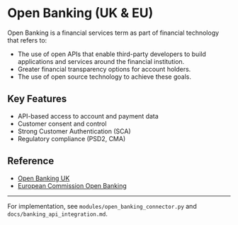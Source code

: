 # Open Banking (UK & EU)

Open Banking is a financial services term as part of financial technology that refers to:

- The use of open APIs that enable third-party developers to build applications and services around the financial institution.
- Greater financial transparency options for account holders.
- The use of open source technology to achieve these goals.

## Key Features

- API-based access to account and payment data
- Customer consent and control
- Strong Customer Authentication (SCA)
- Regulatory compliance (PSD2, CMA)

## Reference

- [Open Banking UK](https://www.openbanking.org.uk/)
- [European Commission Open Banking](https://ec.europa.eu/info/business-economy-euro/banking-and-finance/consumer-finance-and-payments/payment-services/open-banking_en)

---
For implementation, see `modules/open_banking_connector.py` and `docs/banking_api_integration.md`.
